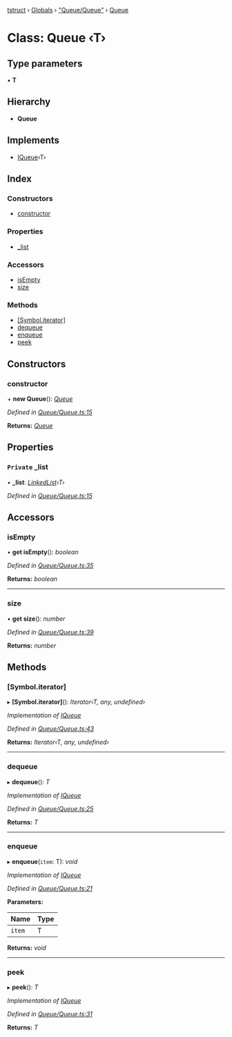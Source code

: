 [tstruct](../README.md) › [Globals](../globals.md) › ["Queue/Queue"](../modules/_queue_queue_.md) › [Queue](_queue_queue_.queue.md)

# Class: Queue ‹**T**›

## Type parameters

▪ **T**

## Hierarchy

* **Queue**

## Implements

* [IQueue](../interfaces/_queue_queue_.iqueue.md)‹T›

## Index

### Constructors

* [constructor](_queue_queue_.queue.md#constructor)

### Properties

* [_list](_queue_queue_.queue.md#private-_list)

### Accessors

* [isEmpty](_queue_queue_.queue.md#isempty)
* [size](_queue_queue_.queue.md#size)

### Methods

* [[Symbol.iterator]](_queue_queue_.queue.md#[symbol.iterator])
* [dequeue](_queue_queue_.queue.md#dequeue)
* [enqueue](_queue_queue_.queue.md#enqueue)
* [peek](_queue_queue_.queue.md#peek)

## Constructors

###  constructor

\+ **new Queue**(): *[Queue](_queue_queue_.queue.md)*

*Defined in [Queue/Queue.ts:15](https://github.com/powerofsoul/tstruct/blob/722736b/src/Queue/Queue.ts#L15)*

**Returns:** *[Queue](_queue_queue_.queue.md)*

## Properties

### `Private` _list

• **_list**: *[LinkedList](_linkedlist_linkedlist_.linkedlist.md)‹T›*

*Defined in [Queue/Queue.ts:15](https://github.com/powerofsoul/tstruct/blob/722736b/src/Queue/Queue.ts#L15)*

## Accessors

###  isEmpty

• **get isEmpty**(): *boolean*

*Defined in [Queue/Queue.ts:35](https://github.com/powerofsoul/tstruct/blob/722736b/src/Queue/Queue.ts#L35)*

**Returns:** *boolean*

___

###  size

• **get size**(): *number*

*Defined in [Queue/Queue.ts:39](https://github.com/powerofsoul/tstruct/blob/722736b/src/Queue/Queue.ts#L39)*

**Returns:** *number*

## Methods

###  [Symbol.iterator]

▸ **[Symbol.iterator]**(): *Iterator‹T, any, undefined›*

*Implementation of [IQueue](../interfaces/_queue_queue_.iqueue.md)*

*Defined in [Queue/Queue.ts:43](https://github.com/powerofsoul/tstruct/blob/722736b/src/Queue/Queue.ts#L43)*

**Returns:** *Iterator‹T, any, undefined›*

___

###  dequeue

▸ **dequeue**(): *T*

*Implementation of [IQueue](../interfaces/_queue_queue_.iqueue.md)*

*Defined in [Queue/Queue.ts:25](https://github.com/powerofsoul/tstruct/blob/722736b/src/Queue/Queue.ts#L25)*

**Returns:** *T*

___

###  enqueue

▸ **enqueue**(`item`: T): *void*

*Implementation of [IQueue](../interfaces/_queue_queue_.iqueue.md)*

*Defined in [Queue/Queue.ts:21](https://github.com/powerofsoul/tstruct/blob/722736b/src/Queue/Queue.ts#L21)*

**Parameters:**

Name | Type |
------ | ------ |
`item` | T |

**Returns:** *void*

___

###  peek

▸ **peek**(): *T*

*Implementation of [IQueue](../interfaces/_queue_queue_.iqueue.md)*

*Defined in [Queue/Queue.ts:31](https://github.com/powerofsoul/tstruct/blob/722736b/src/Queue/Queue.ts#L31)*

**Returns:** *T*
